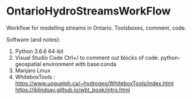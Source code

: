 # OntarioHydroStreamsWorkFlow
Workflow for modelling streams in Ontario. Toolsboxes, comment, code. 

Software (and notes): 
1. Python 3.6.6 64-bit
2. Visual Studio Code 
Ctrl+/ to comment out blocks of code.
python-geospatial environment with base:conda 
3. Manjaro Linux 
4. WhiteboxTools : 
https://www.uoguelph.ca/~hydrogeo/WhiteboxTools/index.html
https://jblindsay.github.io/wbt_book/intro.html
